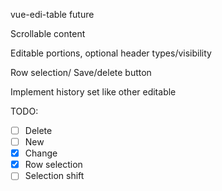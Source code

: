 vue-edi-table future

Scrollable content

Editable portions,
optional header types/visibility

Row selection/ Save/delete button

Implement history set like other editable

TODO:

* [ ] Delete
* [ ] New
* [x] Change
* [x] Row selection
* [ ] Selection shift
